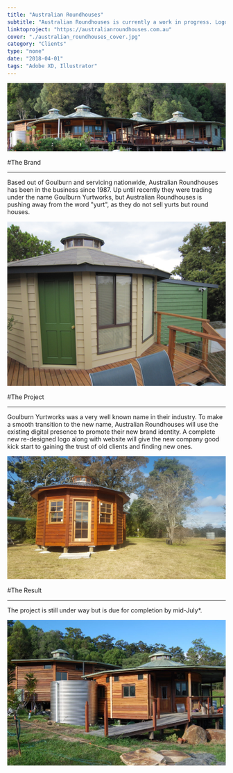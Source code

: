 ```yaml
---
title: "Australian Roundhouses"
subtitle: "Australian Roundhouses is currently a work in progress. Logo Design, Web Design and Web Development is forecast to be completed within the new few weeks."
linktoproject: "https://australianroundhouses.com.au"
cover: "./australian_roundhouses_cover.jpg"
category: "Clients"
type: "none"
date: "2018-04-01"
tags: "Adobe XD, Illustrator"
---
```


<div class="one_image image">
    <img src="./panorama_round_house.jpg"/>
</div>

#The Brand
***
Based out of Goulburn and servicing nationwide, Australian Roundhouses has been in the business since 1987. Up until recently they were trading under the name Goulburn Yurtworks, but Australian Roundhouses is pushing away from the word "yurt", as they do not sell yurts but round houses.

<div class="one_image image">
    <img src="./green_gray_round_house.jpg"/>
</div>

#The Project
***
Goulburn Yurtworks was a very well known name in their industry. To make a smooth transition to the new name, Australian Roundhouses will use the existing digital presence to promote their new brand identity. A complete new re-designed logo along with website will give the new company good kick start to gaining the trust of old clients and finding new ones.

<div class="one_image image">
    <img src="./brown_round_house.jpg"/>
</div>

#The Result
***
The project is still under way but is due for completion by mid-July*. 

<div class="one_image image">
    <img src="./deck_ramp_awning_round_house.jpg"/>
</div>